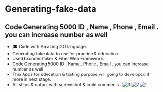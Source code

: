 # Generating-fake-data
## Code Generating 5000 ID , Name , Phone , Email . you can increase number as well 
- 🎓 Code with Amazing GO language.
- Generating fake data to use for practice & education.
- Used bxcodec/faker & Fiber Web Framework.
- Code Generating 5000 ID , Name , Phone , Email . you can increase number as well
- This Apps for education & testing purpose will going to developed it more in next stage.
- All steps & output with screenshot & code comments .
  ![3](https://github.com/fathikhalil/Generating-fake-data/assets/34607458/f45dbafd-185a-4a33-9cc3-2c167b042498)
  ![2](https://github.com/fathikhalil/Generating-fake-data/assets/34607458/4fd69b9a-a029-46db-bae5-d0609ffe2ae3)
  ![1](https://github.com/fathikhalil/Generating-fake-data/assets/34607458/b9063d85-5e99-4c9d-aa02-a83bc164412a)
